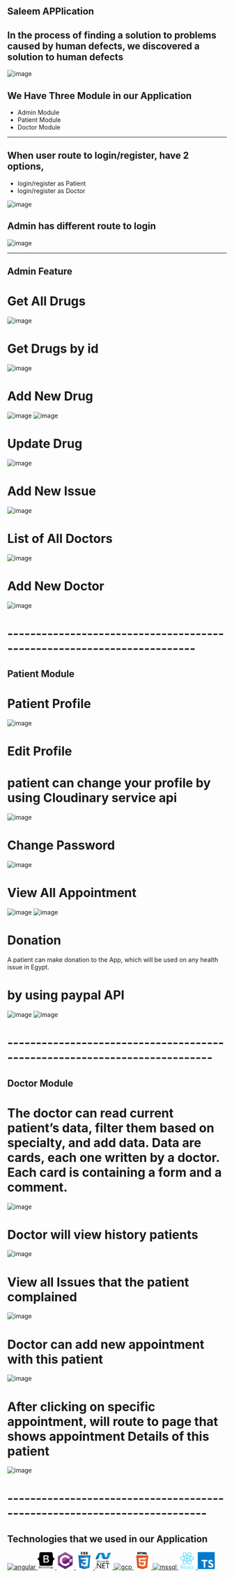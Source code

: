 ## Saleem APPlication
## In the process of finding a solution to problems caused by human defects, we discovered a solution to human defects

![image](https://github.com/omarmosaad100/Saleem-Angular/assets/71345608/a769757e-2f51-4c4a-8655-208f3a55a26c)

## We Have Three Module in our Application 
* Admin Module 
* Patient Module
* Doctor Module 

------------------------------------------------------------------------------------

## When user route to login/register, have 2 options, 
- login/register as Patient
-  login/register as Doctor

![image](https://github.com/omarmosaad100/Saleem-Angular/assets/71345608/a99b2e5d-c79e-492c-af54-ace72801702c)

## Admin has different route to login 
![image](https://github.com/omarmosaad100/Saleem-Angular/assets/71345608/bda9716b-4b21-46dd-9405-a2c600b05a03)

----------------------------------------------------------------------------------------

## Admin Feature 

# Get All Drugs
![image](https://github.com/omarmosaad100/Saleem-Angular/assets/71345608/7b68eae9-2f94-47bd-9adb-7f7e57de3e64)


# Get Drugs by id
![image](https://github.com/omarmosaad100/Saleem-Angular/assets/71345608/4394d4fa-0872-4d69-9175-55a2fcd7e950)

# Add New Drug
![image](https://github.com/omarmosaad100/Saleem-Angular/assets/71345608/a4dc5c97-9bd4-4190-b212-a8b388620f2b)
 ![image](https://github.com/omarmosaad100/Saleem-Angular/assets/71345608/5ea9bbae-2377-4090-8273-1eb866f97b32)

# Update Drug
![image](https://github.com/omarmosaad100/Saleem-Angular/assets/71345608/67af340d-8199-46cb-914d-ad2c608445de)

# Add New Issue
![image](https://github.com/omarmosaad100/Saleem-Angular/assets/71345608/2f92cb3b-b506-423a-bfc6-1099a987d420)

# List of All Doctors
![image](https://github.com/omarmosaad100/Saleem-Angular/assets/71345608/20034849-aea3-4bb0-ac5b-863a02419a9c)

# Add New Doctor 
![image](https://github.com/omarmosaad100/Saleem-Angular/assets/71345608/7073b982-628c-4075-aae8-22fbe1914214)

# -----------------------------------------------------------------------
## Patient Module 
# Patient Profile
![image](https://github.com/omarmosaad100/Saleem-Angular/assets/71345608/6c3bbd95-dcd9-4d61-b6dc-6133b310060d)

# Edit Profile
# patient can change your profile by using Cloudinary service api
![image](https://github.com/omarmosaad100/Saleem-Angular/assets/71345608/dcfc348a-8f03-492e-8da7-4b31e9bef262)

# Change Password
![image](https://github.com/omarmosaad100/Saleem-Angular/assets/71345608/7664f87e-b632-4eaf-8725-46d01157b110)

# View All Appointment 
![image](https://github.com/omarmosaad100/Saleem-Angular/assets/71345608/3a1dde98-49d5-4fba-ad1b-0bb0f306c3b7)
![image](https://github.com/omarmosaad100/Saleem-Angular/assets/71345608/a3ad3e1e-532e-413b-b26b-516c4e91c87b)

# Donation 
A patient can make donation to the App, which will be used on any health issue in Egypt.
# by using paypal API  
![image](https://github.com/omarmosaad100/Saleem-Angular/assets/71345608/8010210a-0880-4d12-98f4-84b4709d3d0a)
![image](https://github.com/omarmosaad100/Saleem-Angular/assets/71345608/5df7d449-ba5a-47c7-a386-8ac2f8c32671)
# --------------------------------------------------------------------------
## Doctor Module
# The doctor can read current patient’s data, filter them based on specialty, and add data. Data are cards, each one written by a doctor. Each card is containing a form and a comment.

![image](https://github.com/omarmosaad100/Saleem-Angular/assets/71345608/52a491ee-ffd2-40bf-8561-2908f9ad71bc)
# Doctor will view history patients  
![image](https://github.com/omarmosaad100/Saleem-Angular/assets/71345608/179ad2e8-fed5-43d1-95e4-9f60eccc7e9c)

# View all Issues that the patient complained 
![image](https://github.com/omarmosaad100/Saleem-Angular/assets/71345608/ecf12598-c3df-4e48-9b50-5d84e1a8ded3)

# Doctor can add new appointment with this patient 

![image](https://github.com/omarmosaad100/Saleem-Angular/assets/71345608/24acdb5b-8c8a-418d-9b7d-a3efed1d8f7b)

# After clicking on specific appointment, will route to page that shows appointment Details of this patient
![image](https://github.com/omarmosaad100/Saleem-Angular/assets/71345608/3b9d9a5b-a101-4585-9056-c3bd46fe81bb)

# -------------------------------------------------------------------------
## Technologies that we used in our Application
<p align="left"> <a href="https://angular.io" target="_blank" rel="noreferrer"> <img src="https://angular.io/assets/images/logos/angular/angular.svg" alt="angular" width="40" height="40"/> </a> <a href="https://getbootstrap.com" target="_blank" rel="noreferrer"> <img src="https://raw.githubusercontent.com/devicons/devicon/master/icons/bootstrap/bootstrap-plain-wordmark.svg" alt="bootstrap" width="40" height="40"/> </a> <a href="https://www.w3schools.com/cs/" target="_blank" rel="noreferrer"> <img src="https://raw.githubusercontent.com/devicons/devicon/master/icons/csharp/csharp-original.svg" alt="csharp" width="40" height="40"/> </a> <a href="https://www.w3schools.com/css/" target="_blank" rel="noreferrer"> <img src="https://raw.githubusercontent.com/devicons/devicon/master/icons/css3/css3-original-wordmark.svg" alt="css3" width="40" height="40"/> </a> <a href="https://dotnet.microsoft.com/" target="_blank" rel="noreferrer"> <img src="https://raw.githubusercontent.com/devicons/devicon/master/icons/dot-net/dot-net-original-wordmark.svg" alt="dotnet" width="40" height="40"/> </a> <a href="https://cloud.google.com" target="_blank" rel="noreferrer"> <img src="https://www.vectorlogo.zone/logos/google_cloud/google_cloud-icon.svg" alt="gcp" width="40" height="40"/> </a> <a href="https://www.w3.org/html/" target="_blank" rel="noreferrer"> <img src="https://raw.githubusercontent.com/devicons/devicon/master/icons/html5/html5-original-wordmark.svg" alt="html5" width="40" height="40"/> </a> <a href="https://www.microsoft.com/en-us/sql-server" target="_blank" rel="noreferrer"> <img src="https://www.svgrepo.com/show/303229/microsoft-sql-server-logo.svg" alt="mssql" width="40" height="40"/> </a> <a href="https://reactjs.org/" target="_blank" rel="noreferrer"> <img src="https://raw.githubusercontent.com/devicons/devicon/master/icons/react/react-original-wordmark.svg" alt="react" width="40" height="40"/> </a> <a href="https://www.typescriptlang.org/" target="_blank" rel="noreferrer"> <img src="https://raw.githubusercontent.com/devicons/devicon/master/icons/typescript/typescript-original.svg" alt="typescript" width="40" height="40"/> </a> </p>



